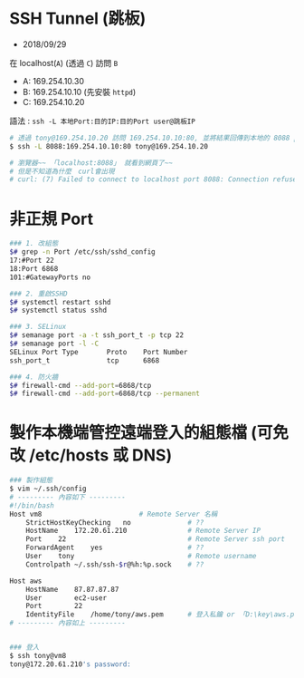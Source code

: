 

# SSH Tunnel (跳板)

- 2018/09/29

在 localhost(`A`) (透過 `C`) 訪問 `B`

- A: 169.254.10.30
- B: 169.254.10.10 (先安裝 `httpd`)
- C: 169.254.10.20

語法 : `ssh -L 本地Port:目的IP:目的Port user@跳板IP`

```sh
# 透過 tony@169.254.10.20 訪問 169.254.10.10:80, 並將結果回傳到本地的 8088 port (在A電腦執行)
$ ssh -L 8088:169.254.10.10:80 tony@169.254.10.20

# 瀏覽器~~ 「localhost:8088」 就看到網頁了~~
# 但是不知道為什麼　curl會出現
# curl: (7) Failed to connect to localhost port 8088: Connection refused
```


# 非正規 Port

```sh
### 1. 改組態
$# grep -n Port /etc/ssh/sshd_config
17:#Port 22
18:Port 6868
101:#GatewayPorts no

### 2. 重啟SSHD
$# systemctl restart sshd
$# systemctl status sshd

### 3. SELinux
$# semanage port -a -t ssh_port_t -p tcp 22
$# semanage port -l -C
SELinux Port Type       Proto    Port Number
ssh_port_t              tcp      6868

### 4. 防火牆
$# firewall-cmd --add-port=6868/tcp
$# firewall-cmd --add-port=6868/tcp --permanent
```


# 製作本機端管控遠端登入的組態檔 (可免改 /etc/hosts 或 DNS)

```bash
### 製作組態
$ vim ~/.ssh/config
# --------- 內容如下 ---------
#!/bin/bash
Host vm8                        # Remote Server 名稱
    StrictHostKeyChecking   no              # ??
    HostName    172.20.61.210               # Remote Server IP
    Port    22                              # Remote Server ssh port
    ForwardAgent    yes                     # ??
    User    tony                            # Remote username
    Controlpath ~/.ssh/ssh-$r@%h:%p.sock    # ??

Host aws
    HostName    87.87.87.87
    User        ec2-user
    Port        22
    IdentityFile    /home/tony/aws.pem      # 登入私鑰 or 「D:\key\aws.pem」 for Win10
# --------- 內容如上 ---------


### 登入
$ ssh tony@vm8
tony@172.20.61.210's password:

```

